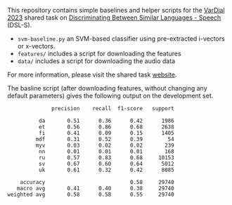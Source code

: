 This repository contains simple baselines and helper scripts for  the [VarDial 2023](https://sites.google.com/view/vardial-2023) shared task on [Discriminating Between Similar Languages - Speech](https://dsl-s.github.io/) (DSL-S).

- `svm-baseline.py` an SVM-based classifier using pre-extracted i-vectors or x-vectors.
- `features/` includes a script for downloading the features
- `data/` includes a script for downloading the audio data

For more information, please visit the shared task [website](https://dsl-s.github.io/).

The basline script (after downloading features, without changing any
default parameters) gives the following output on the development set.

```
              precision    recall  f1-score   support

          da       0.51      0.36      0.42      1986
          et       0.56      0.86      0.68      2638
          fi       0.41      0.09      0.15      1405
         mdf       0.31      0.52      0.39        54
         myv       0.03      0.02      0.02       239
          nn       0.01      0.01      0.01       168
          ru       0.57      0.83      0.68     10153
          sv       0.67      0.60      0.64      5012
          uk       0.61      0.32      0.42      8085

    accuracy                           0.58     29740
   macro avg       0.41      0.40      0.38     29740
weighted avg       0.58      0.58      0.55     29740

```
